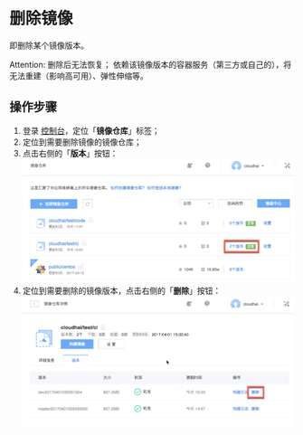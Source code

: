 # 删除镜像

即删除某个镜像版本。

<span>Attention:</span>
删除后无法恢复；
依赖该镜像版本的容器服务（第三方或自己的），将无法重建（影响高可用）、弹性伸缩等。


## 操作步骤

1. 登录 [控制台](https://c.163.com/dashboard#/m/mirrorRepo/)，定位「**镜像仓库**」标签；
2. 定位到需要删除镜像的镜像仓库；
3. 点击右侧的「**版本**」按钮：
![](../../image/使用指南-管理镜像仓库-版本.png)
4. 定位到需要删除的镜像版本，点击右侧的「**删除**」按钮：
![](../../image/使用指南-管理镜像仓库-删除镜像.png)